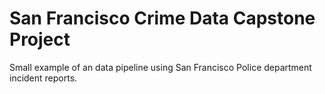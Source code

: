 # San Francisco Crime Data Capstone Project

Small example of an data pipeline using San Francisco Police department incident reports.
